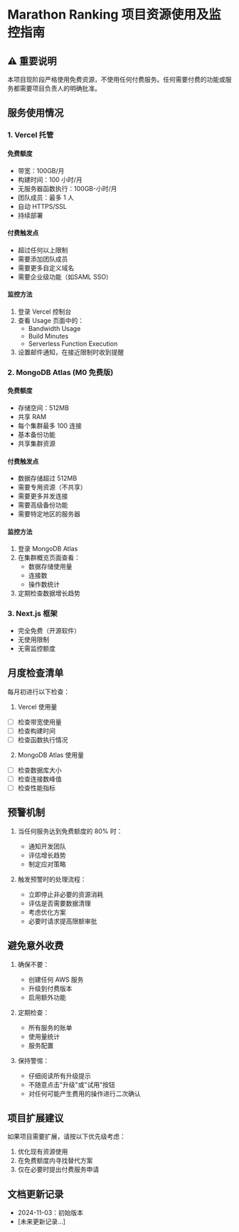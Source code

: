 # Marathon Ranking 项目资源使用及监控指南

## ⚠️ 重要说明
本项目现阶段严格使用免费资源，不使用任何付费服务。任何需要付费的功能或服务都需要项目负责人的明确批准。

## 服务使用情况

### 1. Vercel 托管
#### 免费额度
- 带宽：100GB/月
- 构建时间：100 小时/月
- 无服务器函数执行：100GB-小时/月
- 团队成员：最多 1 人
- 自动 HTTPS/SSL
- 持续部署

#### 付费触发点
- 超过任何以上限制
- 需要添加团队成员
- 需要更多自定义域名
- 需要企业级功能（如SAML SSO）

#### 监控方法
1. 登录 Vercel 控制台
2. 查看 Usage 页面中的：
   - Bandwidth Usage
   - Build Minutes
   - Serverless Function Execution
3. 设置邮件通知，在接近限制时收到提醒

### 2. MongoDB Atlas (M0 免费版)
#### 免费额度
- 存储空间：512MB
- 共享 RAM
- 每个集群最多 100 连接
- 基本备份功能
- 共享集群资源

#### 付费触发点
- 数据存储超过 512MB
- 需要专用资源（不共享）
- 需要更多并发连接
- 需要高级备份功能
- 需要特定地区的服务器

#### 监控方法
1. 登录 MongoDB Atlas
2. 在集群概览页面查看：
   - 数据存储使用量
   - 连接数
   - 操作数统计
3. 定期检查数据增长趋势

### 3. Next.js 框架
- 完全免费（开源软件）
- 无使用限制
- 无需监控额度

## 月度检查清单
每月初进行以下检查：

1. Vercel 使用量
- [ ] 检查带宽使用量
- [ ] 检查构建时间
- [ ] 检查函数执行情况

2. MongoDB Atlas 使用量
- [ ] 检查数据库大小
- [ ] 检查连接数峰值
- [ ] 检查性能指标

## 预警机制
1. 当任何服务达到免费额度的 80% 时：
   - 通知开发团队
   - 评估增长趋势
   - 制定应对策略

2. 触发预警时的处理流程：
   - 立即停止非必要的资源消耗
   - 评估是否需要数据清理
   - 考虑优化方案
   - 必要时请求提高限额审批

## 避免意外收费
1. 确保不要：
   - 创建任何 AWS 服务
   - 升级到付费版本
   - 启用额外功能

2. 定期检查：
   - 所有服务的账单
   - 使用量统计
   - 服务配置

3. 保持警惕：
   - 仔细阅读所有升级提示
   - 不随意点击"升级"或"试用"按钮
   - 对任何可能产生费用的操作进行二次确认

## 项目扩展建议
如果项目需要扩展，请按以下优先级考虑：
1. 优化现有资源使用
2. 在免费额度内寻找替代方案
3. 仅在必要时提出付费服务申请

## 文档更新记录
- 2024-11-03：初始版本
- [未来更新记录...]